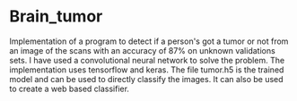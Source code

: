 # Brain_tumor
Implementation of a program to detect if a person's got a tumor or not from an image of the scans with an accuracy of 87% on unknown validations sets.
I have used a convolutional neural network to solve the problem. 
The implementation uses tensorflow and keras. The file tumor.h5 is the trained model and can be used to directly classify the images. It can also be used to create a web based classifier.
